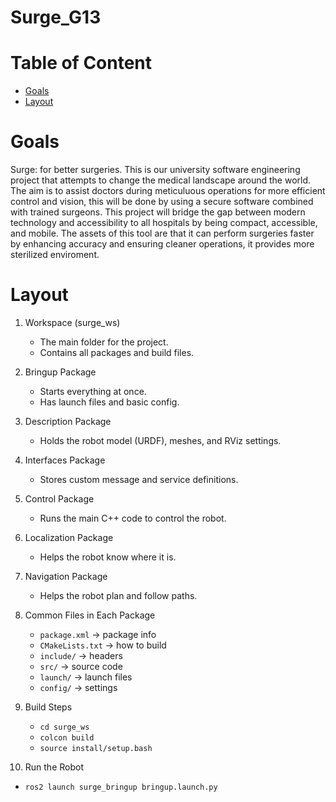 # Surge_G13

# Table of Content
- [Goals](#-Goals)
- [Layout](#-Layout)

# Goals
Surge: for better surgeries. This is our university software engineering project that attempts to change the medical landscape around the world. The aim is to assist doctors during meticuluous operations for more efficient control and vision, this will be done by using a secure software combined with trained surgeons. This project will bridge the gap between modern technology and accessibility to all hospitals by being compact, accessible, and mobile. The assets of this tool are that it can perform surgeries faster by enhancing accuracy and ensuring cleaner operations, it provides more sterilized enviroment. 

# Layout
1. Workspace (surge_ws)
   - The main folder for the project.
   - Contains all packages and build files.

2. Bringup Package
   - Starts everything at once.
   - Has launch files and basic config.

3. Description Package
   - Holds the robot model (URDF), meshes, and RViz settings.

4. Interfaces Package
   - Stores custom message and service definitions.

5. Control Package
   - Runs the main C++ code to control the robot.

6. Localization Package
   - Helps the robot know where it is.

7. Navigation Package
   - Helps the robot plan and follow paths.

8. Common Files in Each Package
   - `package.xml` → package info  
   - `CMakeLists.txt` → how to build  
   - `include/` → headers  
   - `src/` → source code  
   - `launch/` → launch files  
   - `config/` → settings

9. Build Steps
   - `cd surge_ws`
   - `colcon build`
   - `source install/setup.bash`

10. Run the Robot
   - `ros2 launch surge_bringup bringup.launch.py`
